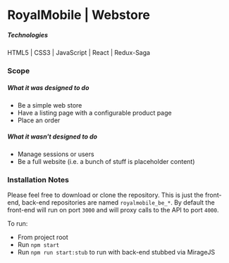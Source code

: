 # RoyalMobile | Webstore

##### Technologies
HTML5 | CSS3 | JavaScript | React | Redux-Saga

### Scope
##### What it was designed to do
+ Be a simple web store
+ Have a listing page with a configurable product page
+ Place an order

##### What it wasn't designed to do
- Manage sessions or users
- Be a full website (i.e. a bunch of stuff is placeholder content)

### Installation Notes
Please feel free to download or clone the repository. This is just the front-end, back-end repositories are named `royalmobile_be_*`. By default the front-end will run on port `3000` and will proxy calls to the API to port `4000`.

To run:
- From project root
- Run `npm start`
- Run `npm run start:stub` to run with back-end stubbed via MirageJS
